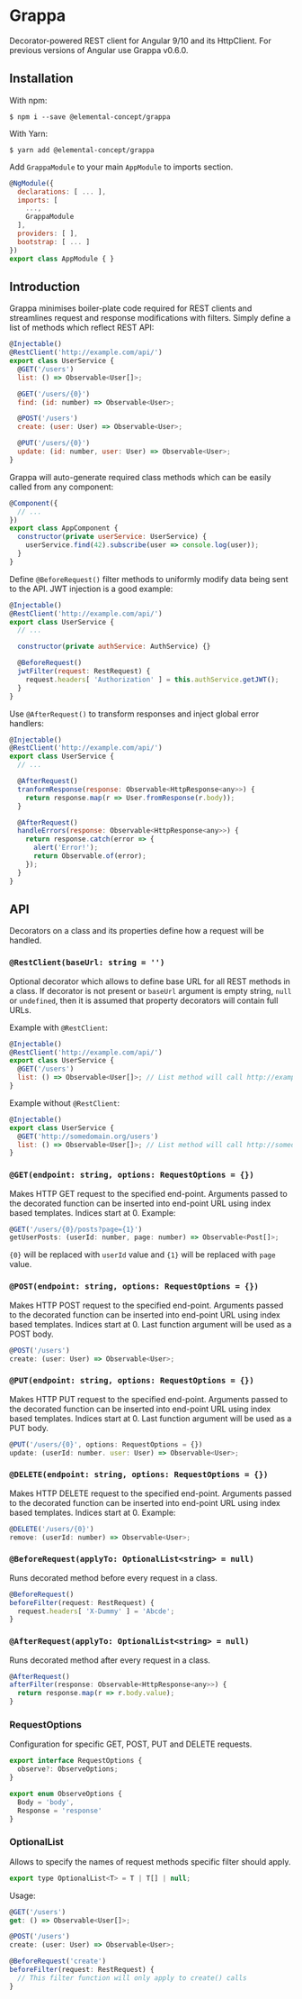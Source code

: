 # Grappa

Decorator-powered REST client for Angular 9/10 and its HttpClient. For previous versions of Angular use Grappa v0.6.0.

## Installation

With npm:

```Shell
$ npm i --save @elemental-concept/grappa
```

With Yarn:

```Shell
$ yarn add @elemental-concept/grappa
```

Add `GrappaModule` to your main `AppModule` to imports section.

```javascript
@NgModule({
  declarations: [ ... ],
  imports: [
    ...,
    GrappaModule
  ],
  providers: [ ],
  bootstrap: [ ... ]
})
export class AppModule { }
```

## Introduction

Grappa minimises boiler-plate code required for REST clients and streamlines request and response
modifications with filters. Simply define a list of methods which reflect REST API:

```javascript
@Injectable()
@RestClient('http://example.com/api/')
export class UserService {
  @GET('/users')
  list: () => Observable<User[]>;

  @GET('/users/{0}')
  find: (id: number) => Observable<User>;

  @POST('/users')
  create: (user: User) => Observable<User>;

  @PUT('/users/{0}')
  update: (id: number, user: User) => Observable<User>;
}
```

Grappa will auto-generate required class methods which can be easily called from any component:

```javascript
@Component({
  // ...
})
export class AppComponent {
  constructor(private userService: UserService) {
    userService.find(42).subscribe(user => console.log(user));
  }
}
```

Define `@BeforeRequest()` filter methods to uniformly modify data being sent to the API.
JWT injection is a good example: 

```javascript
@Injectable()
@RestClient('http://example.com/api/')
export class UserService {
  // ...

  constructor(private authService: AuthService) {}

  @BeforeRequest()
  jwtFilter(request: RestRequest) {
    request.headers[ 'Authorization' ] = this.authService.getJWT();
  }
}
```

Use `@AfterRequest()` to transform responses and inject global error handlers:

```javascript
@Injectable()
@RestClient('http://example.com/api/')
export class UserService {
  // ...

  @AfterRequest()
  tranformResponse(response: Observable<HttpResponse<any>>) {
    return response.map(r => User.fromResponse(r.body));
  }

  @AfterRequest()
  handleErrors(response: Observable<HttpResponse<any>>) {
    return response.catch(error => {
      alert('Error!');
      return Observable.of(error);
    });
  }
}
```

## API

Decorators on a class and its properties define how a request will be handled.

### `@RestClient(baseUrl: string = '')`

Optional decorator which allows to define base URL for all REST methods in a class.
If decorator is not present or `baseUrl` argument is empty string, `null` or `undefined`,
then it is assumed that property decorators will contain full URLs.

Example with `@RestClient`:

```javascript
@Injectable()
@RestClient('http://example.com/api/')
export class UserService {
  @GET('/users')
  list: () => Observable<User[]>; // List method will call http://example.com/api/users
}
```

Example without `@RestClient`:

```javascript
@Injectable()
export class UserService {
  @GET('http://somedomain.org/users')
  list: () => Observable<User[]>; // List method will call http://somedomain.org/users
}
```

### `@GET(endpoint: string, options: RequestOptions = {})`

Makes HTTP GET request to the specified end-point. Arguments passed to the decorated function can be
inserted into end-point URL using index based templates. Indices start at 0. Example:

```javascript
@GET('/users/{0}/posts?page={1}')
getUserPosts: (userId: number, page: number) => Observable<Post[]>;
```

`{0}` will be replaced with `userId` value and `{1}` will be replaced with `page` value.

### `@POST(endpoint: string, options: RequestOptions = {})`

Makes HTTP POST request to the specified end-point. Arguments passed to the decorated function can be
inserted into end-point URL using index based templates. Indices start at 0. Last function argument will be used
as a POST body. 

```javascript
@POST('/users')
create: (user: User) => Observable<User>;
```

### `@PUT(endpoint: string, options: RequestOptions = {})`

Makes HTTP PUT request to the specified end-point. Arguments passed to the decorated function can be
inserted into end-point URL using index based templates. Indices start at 0. Last function argument will be used
as a PUT body. 

```javascript
@PUT('/users/{0}', options: RequestOptions = {})
update: (userId: number. user: User) => Observable<User>;
```

### `@DELETE(endpoint: string, options: RequestOptions = {})`

Makes HTTP DELETE request to the specified end-point. Arguments passed to the decorated function can be
inserted into end-point URL using index based templates. Indices start at 0. Example:

```javascript
@DELETE('/users/{0}')
remove: (userId: number) => Observable<User>;
```

### `@BeforeRequest(applyTo: OptionalList<string> = null)`

Runs decorated method before every request in a class.

```javascript
@BeforeRequest()
beforeFilter(request: RestRequest) {
  request.headers[ 'X-Dummy' ] = 'Abcde';
}
```

### `@AfterRequest(applyTo: OptionalList<string> = null)`

Runs decorated method after every request in a class.

```javascript
@AfterRequest()
afterFilter(response: Observable<HttpResponse<any>>) {
  return response.map(r => r.body.value);
}
```

### RequestOptions

Configuration for specific GET, POST, PUT and DELETE requests.

```javascript
export interface RequestOptions {
  observe?: ObserveOptions;
}

export enum ObserveOptions {
  Body = 'body',
  Response = 'response'
}
```

### OptionalList<string>

Allows to specify the names of request methods specific filter should apply.

```javascript
export type OptionalList<T> = T | T[] | null;
```

Usage:

```javascript
@GET('/users')
get: () => Observable<User[]>;

@POST('/users')
create: (user: User) => Observable<User>;

@BeforeRequest('create')
beforeFilter(request: RestRequest) {
  // This filter function will only apply to create() calls
}
```
